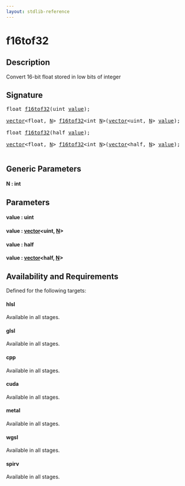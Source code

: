 ```yaml
---
layout: stdlib-reference
---
```


# f16tof32

## Description

Convert 16-bit float stored in low bits of integer




## Signature 

<pre>
<span class="code_keyword">float</span> <a href="f16tof32.html">f16tof32</a>(<span class="code_keyword">uint</span> <a href="f16tof32.html#decl-value" class="code_param">value</a>);

<a href="../types/vector/index.html" class="code_type">vector</a>&lt;<span class="code_keyword">float</span>, <a href="f16tof32.html#decl-N" class="code_var">N</a>&gt; <a href="f16tof32.html">f16tof32</a>&lt;<span class="code_keyword">int</span> <a href="f16tof32.html#decl-N" class="code_var">N</a>&gt;(<a href="../types/vector/index.html" class="code_type">vector</a>&lt;<span class="code_keyword">uint</span>, <a href="f16tof32.html#decl-N" class="code_var">N</a>&gt; <a href="f16tof32.html#decl-value" class="code_param">value</a>);

<span class="code_keyword">float</span> <a href="f16tof32.html">f16tof32</a>(<span class="code_keyword">half</span> <a href="f16tof32.html#decl-value" class="code_param">value</a>);

<a href="../types/vector/index.html" class="code_type">vector</a>&lt;<span class="code_keyword">float</span>, <a href="f16tof32.html#decl-N" class="code_var">N</a>&gt; <a href="f16tof32.html">f16tof32</a>&lt;<span class="code_keyword">int</span> <a href="f16tof32.html#decl-N" class="code_var">N</a>&gt;(<a href="../types/vector/index.html" class="code_type">vector</a>&lt;<span class="code_keyword">half</span>, <a href="f16tof32.html#decl-N" class="code_var">N</a>&gt; <a href="f16tof32.html#decl-value" class="code_param">value</a>);

</pre>

## Generic Parameters

####  <a id="decl-N"></a>N  : int

## Parameters

####  <a id="decl-value"></a>value  : uint
####  <a id="decl-value"></a>value  : [vector](../types/vector/index.html)\<uint, [N](../types/vector/index.html#decl-N)\>
####  <a id="decl-value"></a>value  : half
####  <a id="decl-value"></a>value  : [vector](../types/vector/index.html)\<half, [N](../types/vector/index.html#decl-N)\>

## Availability and Requirements

Defined for the following targets:

#### hlsl
Available in all stages.

#### glsl
Available in all stages.

#### cpp
Available in all stages.

#### cuda
Available in all stages.

#### metal
Available in all stages.

#### wgsl
Available in all stages.

#### spirv
Available in all stages.



